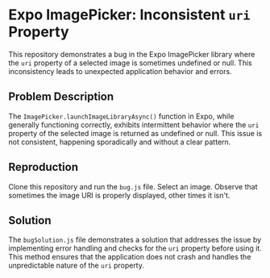 # Expo ImagePicker: Inconsistent `uri` Property

This repository demonstrates a bug in the Expo ImagePicker library where the `uri` property of a selected image is sometimes undefined or null. This inconsistency leads to unexpected application behavior and errors.

## Problem Description

The `ImagePicker.launchImageLibraryAsync()` function in Expo, while generally functioning correctly, exhibits intermittent behavior where the `uri` property of the selected image is returned as undefined or null. This issue is not consistent, happening sporadically and without a clear pattern.

## Reproduction

Clone this repository and run the `bug.js` file. Select an image. Observe that sometimes the image URI is properly displayed, other times it isn't.

## Solution

The `bugSolution.js` file demonstrates a solution that addresses the issue by implementing error handling and checks for the `uri` property before using it.  This method ensures that the application does not crash and handles the unpredictable nature of the `uri` property.
